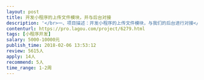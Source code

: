 ```yaml
---                
layout: post       
title: 开发小程序的上传文件模块，并与后台对接           
description: '</br>一、项目描述：开发小程序的上传文件模块，与我们的后台进行对接</br>二、主要功能点：用户可在小程序界面上传文件，文件类型包括pdf、ppt、word、图片格式等</br>三、人员要求：对小程序的可实现功能熟悉，了解后端接口设计（可能涉及一部分封装后端接口的工作）</br>'     
contenturl: https://pro.lagou.com/project/6279.html      
tags: [小程序开发]            
salary: 5000-10000元          
publish_time: 2018-02-06 13:53:12         
review: 5615人                   
apply: 14人                   
recommend: 5人                   
time_range: 1-2周              
---                 
```

